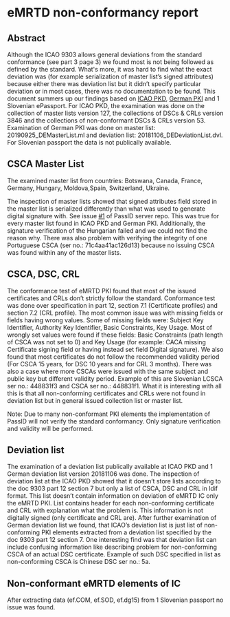 # eMRTD non-conformancy report

## Abstract
Although the ICAO 9303 allows general deviations from the standard conformance (see part 3 page 3) we found most is not being followed as defined by the standard. What's more, it was hard to find what the exact deviation was (for example serialization of master list’s signed attributes) because either there was deviation list but it didn’t specify particular deviation or in most cases, there was no documentation to be found. This document summers up our findings based on [ICAO PKD](https://pkddownloadsg.icao.int/download), [German PKI](https://www.bsi.bund.de/EN/Topics/ElectrIDDocuments/securPKI/securCSCA/Root_Certificate/cscaGermany_node.html#doc6650358bodyText4) and 1 Slovenian ePassport. For ICAO PKD, the examination was done on the collection of master lists version 127, the collections of DSCs & CRLs version 3846 and the collections of non-conformant DSCs & CRLs version 53. Examination of German PKI was done on master list: 20190925_DEMasterList.ml and deviation list: 20181106_DEDeviationList.dvl. For Slovenian passport the data is not publically available.

## CSCA Master List
The examined master list from countries: Botswana, Canada, France, Germany, Hungary, Moldova,Spain, Switzerland, Ukraine.

The inspection of master lists showed that signed attributes field stored in the master list is serialized differently than what was used to generate digital signature with. See issue [#1](https://github.com/ZeroPass/PassID-Server/issues/1#issuecomment-536134037) of PassID server repo. This was true for every master list found in ICAO PKD and German PKI. Additionally, the signature verification of the Hungarian failed and we could not find the reason why. There was also problem with verifying the integrity of one Portuguese CSCA (ser no.: 71c4aa41ac126d13) because no issuing CSCA was found within any of the master lists.

 
## CSCA, DSC, CRL
The conformance test of eMRTD PKI found that most of the issued certificates and CRLs don’t strictly follow the standard. Conformance test was done over specification in part 12, section 7.1 (Certificate profiles) and section 7.2 (CRL profile). The most common issue was with missing fields or fields having wrong values. Some of missing fields were: Subject Key Identifier, Authority Key Identifier, Basic Constraints, Key Usage. Most of wrongly set values were found if these fields: Basic Constraints (path length of CSCA was not set to 0) and Key Usage (for example: CACA missing Certificate signing field or having instead set field Digital signature). 
We also found that most certificates do not follow the recommended validity period (For CSCA 15 years, for DSC 10 years and for CRL 3 months). There was also a case where more CSCAs were issued with the same subject and public key but different validity period. Example of this are Slovenian LCSCA ser no.: 448831f3 and CSCA ser no.: 448831f1.
What it is interesting with all this is that all non-conforming certificates and CRLs were not found in deviation list but in general issued collection list or master list.

Note: Due to many non-conformant PKI elements the implementation of PassID will not verify the standard conformancy. Only signature verification and validity will be performed. 
 
## Deviation list
The examination of a deviation list publically available at ICAO PKD and 1 German deviation list version 20181106 was done. The inspection of deviation list at the ICAO PKD showed that it doesn’t store lists according to the doc 9303 part 12 section 7 but only a list of CSCA, DSC and CRL in ldif format. This list doesn’t contain information on deviation of eMRTD IC only the eMRTD PKI. List contains header for each non-conforming certificate and CRL with explanation what the problem is. This information is not digitally signed (only certificate and CRL are). After further examination of German deviation list we found, that ICAO’s deviation list is just list of non-conforming PKI elements extracted from a deviation list specified by the doc 9303 part 12 section 7. One interesting find was that deviation list can include confusing information like describing problem for non-conforming CSCA of an actual DSC certificate. Example of such DSC specified in list as non-conforming CSCA is Chinese DSC ser no.: 5a.


## Non-conformant eMRTD elements of IC
After extracting data (ef.COM, ef.SOD, ef.dg15) from 1 Slovenian passport no issue was found.

